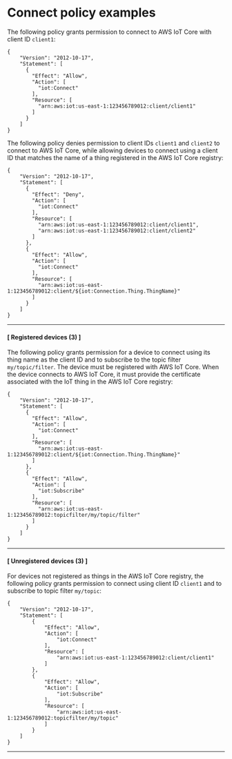 # Connect policy examples<a name="connect-policy"></a>

The following policy grants permission to connect to AWS IoT Core with client ID `client1`:

```
{
    "Version": "2012-10-17",
    "Statement": [
      {
        "Effect": "Allow",
        "Action": [
          "iot:Connect"
        ],
        "Resource": [
          "arn:aws:iot:us-east-1:123456789012:client/client1"
        ]
      }
    ]
}
```

The following policy denies permission to client IDs `client1` and `client2` to connect to AWS IoT Core, while allowing devices to connect using a client ID that matches the name of a thing registered in the AWS IoT Core registry:

```
{
    "Version": "2012-10-17",
    "Statement": [
      {
        "Effect": "Deny",
        "Action": [
          "iot:Connect"
        ],
        "Resource": [
          "arn:aws:iot:us-east-1:123456789012:client/client1",
          "arn:aws:iot:us-east-1:123456789012:client/client2"
        ]
      },
      {
        "Effect": "Allow",
        "Action": [
          "iot:Connect"
        ],
        "Resource": [
          "arn:aws:iot:us-east-1:123456789012:client/${iot:Connection.Thing.ThingName}"
        ]
      }
    ]
}
```

------
#### [ Registered devices \(3\) ]

The following policy grants permission for a device to connect using its thing name as the client ID and to subscribe to the topic filter `my/topic/filter`\. The device must be registered with AWS IoT Core\. When the device connects to AWS IoT Core, it must provide the certificate associated with the IoT thing in the AWS IoT Core registry:

```
{
    "Version": "2012-10-17",
    "Statement": [
      {
        "Effect": "Allow",
        "Action": [
          "iot:Connect"
        ],
        "Resource": [
          "arn:aws:iot:us-east-1:123456789012:client/${iot:Connection.Thing.ThingName}"
        ]
      },
      {
        "Effect": "Allow",
        "Action": [
          "iot:Subscribe"
        ],
        "Resource": [
          "arn:aws:iot:us-east-1:123456789012:topicfilter/my/topic/filter"
        ]
      }
    ]
}
```

------
#### [ Unregistered devices \(3\) ]

For devices not registered as things in the AWS IoT Core registry, the following policy grants permission to connect using client ID `client1` and to subscribe to topic filter `my/topic`:

```
{
    "Version": "2012-10-17",
    "Statement": [
        {
            "Effect": "Allow",
            "Action": [
                "iot:Connect"
            ],
            "Resource": [
                "arn:aws:iot:us-east-1:123456789012:client/client1"
            ]
        },
        {
            "Effect": "Allow",
            "Action": [
                "iot:Subscribe"
            ],
            "Resource": [
                "arn:aws:iot:us-east-1:123456789012:topicfilter/my/topic"
            ]
        }
    ]
}
```

------